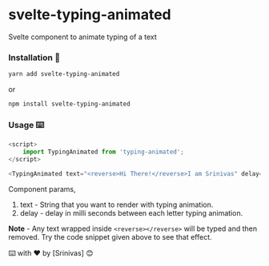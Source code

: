 # svelte-typing-animated

Svelte component to animate typing of a text

### Installation 🔧

```bash
yarn add svelte-typing-animated
``` 

or

```bash
npm install svelte-typing-animated
``` 


### Usage ⌨️

```javascript
<script>
	import TypingAnimated from 'typing-animated';
</script>

<TypingAnimated text="<reverse>Hi There!</reverse>I am Srinivas" delay={100}/>
```

Component params,
1. text - String that you want to render with typing animation.
2. delay - delay in milli seconds between each letter typing animation.

**Note** - Any text wrapped inside ```<reverse></reverse>``` will be typed and then removed. Try the code snippet given above to see that effect.

⌨️ with ❤️ by [Srinivas] 😊
